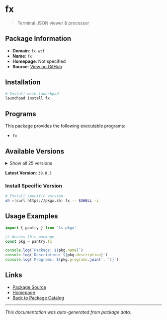 # fx

> Terminal JSON viewer & processor

## Package Information

- **Domain**: `fx.wtf`
- **Name**: `fx`
- **Homepage**: Not specified
- **Source**: [View on GitHub](https://github.com/pkgxdev/pantry/tree/main/projects/fx.wtf/package.yml)

## Installation

```bash
# Install with launchpad
launchpad install fx
```

## Programs

This package provides the following executable programs:

- `fx`

## Available Versions

<details>
<summary>Show all 25 versions</summary>

- `39.0.3`, `39.0.2`, `39.0.1`, `39.0.0`, `38.0.0`
- `37.0.1`, `37.0.0`, `36.0.4`, `36.0.3`, `36.0.2`
- `36.0.1`, `36.0.0`, `35.0.0`, `34.0.0`, `33.0.0`
- `32.0.0`, `31.0.0`, `30.2.0`, `30.1.1`, `30.1.0`
- `30.0.3`, `30.0.2`, `30.0.1`, `30.0.0`, `24.1.0`

</details>

**Latest Version**: `39.0.3`

### Install Specific Version

```bash
# Install specific version
sh <(curl https://pkgx.sh) fx -- $SHELL -i
```

## Usage Examples

```typescript
import { pantry } from 'ts-pkgx'

// Access this package
const pkg = pantry.fx

console.log(`Package: ${pkg.name}`)
console.log(`Description: ${pkg.description}`)
console.log(`Programs: ${pkg.programs.join(', ')}`)
```

## Links

- [Package Source](https://github.com/pkgxdev/pantry/tree/main/projects/fx.wtf/package.yml)
- [Homepage](#)
- [Back to Package Catalog](../../package-catalog.md)

---

*This documentation was auto-generated from package data.*
